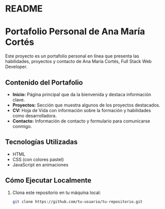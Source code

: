# README
# Portafolio Personal de Ana María Cortés

Este proyecto es un portafolio personal en línea que presenta las habilidades, proyectos y contacto de Ana María Cortés, Full Stack Web Developer.

## Contenido del Portafolio

- **Inicio:** Página principal que da la bienvenida y destaca información clave.
- **Proyectos:** Sección que muestra algunos de los proyectos destacados.
- **CV:** Hoja de Vida con información sobre la formación y habilidades como desarrolladora.
- **Contacto:** Información de contacto y formulario para comunicarse conmigo.



## Tecnologías Utilizadas

- HTML
- CSS (con colores pastel)
- JavaScript en animaciones

## Cómo Ejecutar Localmente

1. Clona este repositorio en tu máquina local:

   ```bash
   git clone https://github.com/tu-usuario/tu-repositorio.git

